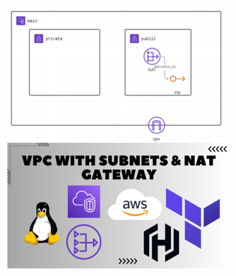 ![image alt](https://github.com/AdhmAbdein/VPC-with-Subnets-NAT-gateway/blob/bf6f362219e268679e9ab8b2b39ae81e5f267a7a/diagrame.png)
![image alt](https://github.com/AdhmAbdein/VPC-with-Subnets-NAT-gateway/blob/bf6f362219e268679e9ab8b2b39ae81e5f267a7a/image.png)
